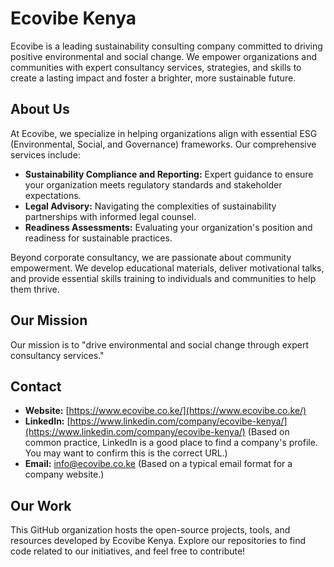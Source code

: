 # Ecovibe Kenya

Ecovibe is a leading sustainability consulting company committed to driving positive environmental and social change. We empower organizations and communities with expert consultancy services, strategies, and skills to create a lasting impact and foster a brighter, more sustainable future.

## About Us

At Ecovibe, we specialize in helping organizations align with essential ESG (Environmental, Social, and Governance) frameworks. Our comprehensive services include:

* **Sustainability Compliance and Reporting:** Expert guidance to ensure your organization meets regulatory standards and stakeholder expectations.
* **Legal Advisory:** Navigating the complexities of sustainability partnerships with informed legal counsel.
* **Readiness Assessments:** Evaluating your organization's position and readiness for sustainable practices.

Beyond corporate consultancy, we are passionate about community empowerment. We develop educational materials, deliver motivational talks, and provide essential skills training to individuals and communities to help them thrive.

## Our Mission

Our mission is to "drive environmental and social change through expert consultancy services."

## Contact

* **Website:** [https://www.ecovibe.co.ke/](https://www.ecovibe.co.ke/)
* **LinkedIn:** [https://www.linkedin.com/company/ecovibe-kenya/](https://www.linkedin.com/company/ecovibe-kenya/) (Based on common practice, LinkedIn is a good place to find a company's profile. You may want to confirm this is the correct URL.)
* **Email:** info@ecovibe.co.ke (Based on a typical email format for a company website.)

## Our Work

This GitHub organization hosts the open-source projects, tools, and resources developed by Ecovibe Kenya. Explore our repositories to find code related to our initiatives, and feel free to contribute!
